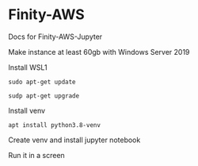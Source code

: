 # Finity-AWS

Docs for Finity-AWS-Jupyter

Make instance at least 60gb with Windows Server 2019

Install WSL1

`sudo apt-get update`

`sudp apt-get upgrade`

Install venv 

`apt install python3.8-venv`

Create venv and install jupyter notebook

Run it in a screen
